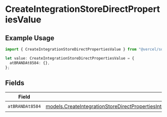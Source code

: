 # CreateIntegrationStoreDirectPropertiesValue

## Example Usage

```typescript
import { CreateIntegrationStoreDirectPropertiesValue } from "@vercel/sdk/models/createintegrationstoredirectop.js";

let value: CreateIntegrationStoreDirectPropertiesValue = {
  atBRANDAt8584: {},
};
```

## Fields

| Field                                                                                                                                                                                                                                                                                    | Type                                                                                                                                                                                                                                                                                     | Required                                                                                                                                                                                                                                                                                 | Description                                                                                                                                                                                                                                                                              |
| ---------------------------------------------------------------------------------------------------------------------------------------------------------------------------------------------------------------------------------------------------------------------------------------- | ---------------------------------------------------------------------------------------------------------------------------------------------------------------------------------------------------------------------------------------------------------------------------------------- | ---------------------------------------------------------------------------------------------------------------------------------------------------------------------------------------------------------------------------------------------------------------------------------------- | ---------------------------------------------------------------------------------------------------------------------------------------------------------------------------------------------------------------------------------------------------------------------------------------- |
| `atBRANDAt8584`                                                                                                                                                                                                                                                                          | [models.CreateIntegrationStoreDirectPropertiesIntegrationsResponse200ApplicationJSONResponseBodyStoreProductMetadataSchema9AtBRANDAt8584](../models/createintegrationstoredirectpropertiesintegrationsresponse200applicationjsonresponsebodystoreproductmetadataschema9atbrandat8584.md) | :heavy_check_mark:                                                                                                                                                                                                                                                                       | N/A                                                                                                                                                                                                                                                                                      |